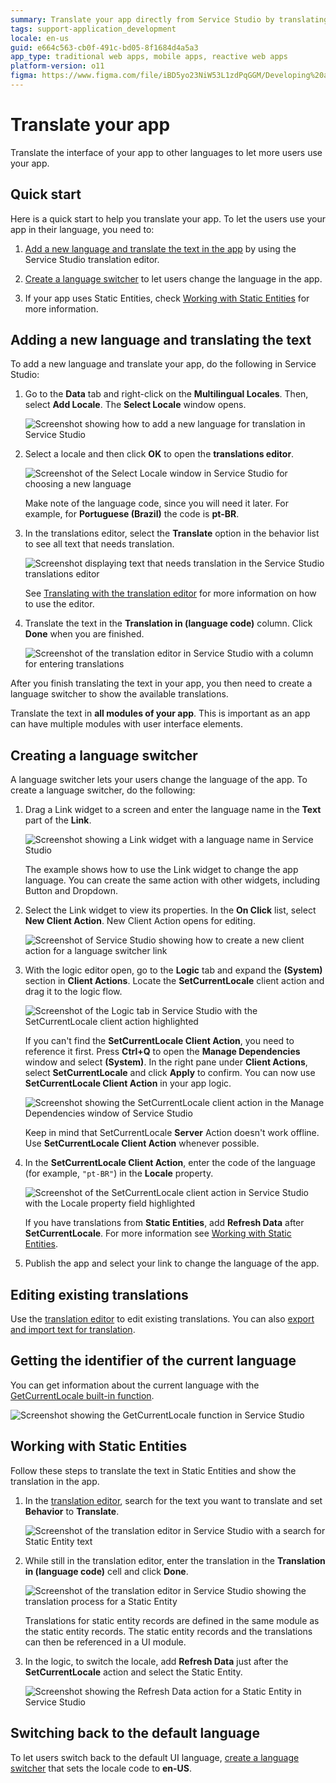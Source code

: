```yaml
---
summary: Translate your app directly from Service Studio by translating the module text and then creating a language switcher.
tags: support-application_development
locale: en-us
guid: e664c563-cb0f-491c-bd05-8f1684d4a5a3
app_type: traditional web apps, mobile apps, reactive web apps
platform-version: o11
figma: https://www.figma.com/file/iBD5yo23NiW53L1zdPqGGM/Developing%20an%20Application?node-id=249:45
---
```


# Translate your app

Translate the interface of your app to other languages to let more users use your app.

## Quick start

Here is a quick start to help you translate your app. To let the users use your app in their language, you need to:

1. [Add a new language and translate the text in the app](#adding-a-new-language-and-translating-the-text) by using the Service Studio translation editor.

1. [Create a language switcher](#creating-a-language-switcher) to let users change the language in the app.

1. If your app uses Static Entities, check [Working with Static Entities](#working-with-static-entities) for more information.

## Adding a new language and translating the text

To add a new language and translate your app, do the following in Service Studio:

1. Go to the **Data** tab and right-click on the **Multilingual Locales**. Then, select **Add Locale**. The **Select Locale** window opens.

    ![Screenshot showing how to add a new language for translation in Service Studio](images/add-new-language-translation-ss.png "Adding a New Language in Service Studio")

2. Select a locale and then click **OK** to open the **translations editor**.

    ![Screenshot of the Select Locale window in Service Studio for choosing a new language](images/select-new-language-ss.png "Selecting a New Language")

    <div class="info" markdown="1">

    Make note of the language code, since you will need it later. For example, for **Portuguese (Brazil)** the code is **pt-BR**.

    </div>

3. In the translations editor, select the **Translate** option in the behavior list to see all text that needs translation.

    ![Screenshot displaying text that needs translation in the Service Studio translations editor](images/show-translatable-text-ss.png "Translatable Text in Service Studio")

    See [Translating with the translation editor](translation-editor.md) for more information on how to use the editor.

4. Translate the text in the **Translation in (language code)** column. Click **Done** when you are finished.

    ![Screenshot of the translation editor in Service Studio with a column for entering translations](images/enter-translation-ss.png "Entering Translations in Service Studio")
    
After you finish translating the text in your app, you then need to create a language switcher to show the available translations.

<div class="info" markdown="1">

Translate the text in **all modules of your app**. This is important as an app can have multiple modules with user interface elements.

</div>

## Creating a language switcher

A language switcher lets your users change the language of the app. To create a language switcher, do the following:

1. Drag a Link widget to a screen and enter the language name in the **Text** part of the **Link**. 

    ![Screenshot showing a Link widget with a language name in Service Studio](images/link-with-language-name-ss.png "Link Widget with Language Name")

    The example shows how to use the Link widget to change the app language. You can create the same action with other widgets, including Button and Dropdown.

2. Select the Link widget to view its properties. In the **On Click** list, select **New Client Action**. New Client Action opens for editing.

    ![Screenshot of Service Studio showing how to create a new client action for a language switcher link](images/new-client-action-for-link-ss.png "Creating a New Client Action for a Link")

3. With the logic editor open, go to the **Logic** tab and expand the **(System)** section in **Client Actions**. Locate the **SetCurrentLocale** client action and drag it to the logic flow.

    ![Screenshot of the Logic tab in Service Studio with the SetCurrentLocale client action highlighted](images/client-action-in-logic-tab.png "SetCurrentLocale Client Action in Logic Tab")

    <div class="info" markdown="1">

    If you can't find the **SetCurrentLocale Client Action**, you need to reference it first. Press **Ctrl+Q** to open the **Manage Dependencies** window and select **(System)**. In the right pane under **Client Actions**, select **SetCurrentLocale** and click **Apply** to confirm. You can now use **SetCurrentLocale Client Action** in your app logic.

    ![Screenshot showing the SetCurrentLocale client action in the Manage Dependencies window of Service Studio](images/set-current-locale-in-manage-dependencies.png "SetCurrentLocale in Manage Dependencies")

    </div>

    <div class="warning" markdown="1">

    Keep in mind that SetCurrentLocale **Server** Action doesn't work offline. Use **SetCurrentLocale Client Action** whenever possible.

    </div>

4. In the **SetCurrentLocale Client Action**, enter the code of the language (for example, `"pt-BR"`) in the **Locale** property.

    ![Screenshot of the SetCurrentLocale client action in Service Studio with the Locale property field highlighted](images/locale-in-client-action.png "Locale Property in SetCurrentLocale Client Action")

    <div class="info" markdown="1">

    If you have translations from **Static Entities**, add **Refresh Data** after **SetCurrentLocale**. For more information see [Working with Static Entities](#working-with-static-entities).

    </div>

5. Publish the app and select your link to change the language of the app.

## Editing existing translations

Use the [translation editor](translation-editor.md) to edit existing translations. You can also [export and import text for translation](translation-management.md). 

## Getting the identifier of the current language

You can get information about the current language with the [GetCurrentLocale built-in function](<../../../ref/lang/auto/builtinfunction-environment.md#GetCurrentLocale>).

![Screenshot showing the GetCurrentLocale function in Service Studio](images/get-current-locale-language-ss.png "GetCurrentLocale Function in Service Studio")

## Working with Static Entities

Follow these steps to translate the text in Static Entities and show the translation in the app. 

1. In the [translation editor](translation-editor.md), search for the text you want to translate and set **Behavior** to **Translate**.

    ![Screenshot of the translation editor in Service Studio with a search for Static Entity text](images/static-entity-search-ss.png "Static Entity Search in Translation Editor")

2. While still in the translation editor, enter the translation in the **Translation in (language code)** cell and click **Done**.

    ![Screenshot of the translation editor in Service Studio showing the translation process for a Static Entity](images/static-entity-translate-ss.png "Translating Static Entity in Translation Editor")
    
    <div class="info" markdown="1">

    Translations for static entity records are defined in the same module as the static entity 
    records. The static entity records and the translations can then be referenced in a UI module.
    
    </div>

3. In the logic, to switch the locale, add **Refresh Data** just after the **SetCurrentLocale** action and select the Static Entity.

    ![Screenshot showing the Refresh Data action for a Static Entity in Service Studio](images/static-entity-refresh-ss.png "Refreshing Static Entity Data")

## Switching back to the default language

To let users switch back to the default UI language, [create a language switcher](#creating-a-language-switcher) that sets the locale code to **en-US**.
